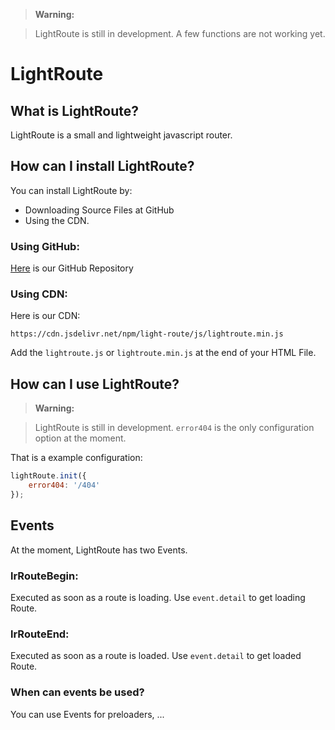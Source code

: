 > **Warning:**

> LightRoute is still in development. A few functions are not working yet.

# **LightRoute**

## What is LightRoute?
LightRoute is a small and lightweight javascript router.

## How can I install LightRoute?
You can install LightRoute by:

 - Downloading Source Files at GitHub
 - Using the CDN.

### Using GitHub:
[Here](https://github.com/BerkeAras/LightRoute) is our GitHub Repository

### Using CDN:
Here is our CDN:
```
https://cdn.jsdelivr.net/npm/light-route/js/lightroute.min.js
```

Add the `lightroute.js` or `lightroute.min.js` at the end of your HTML File.

## How can I use LightRoute?

> **Warning:**

> LightRoute is still in development. ``error404`` is the only configuration option at the moment.

That is a example configuration:

```javascript
lightRoute.init({
	error404: '/404'
});
```

## Events

At the moment, LightRoute has two Events.

### lrRouteBegin:
Executed as soon as a route is loading.
Use ``event.detail`` to get loading Route.

### lrRouteEnd:
Executed as soon as a route is loaded.
Use ``event.detail`` to get loaded Route.

### When can events be used?
You can use Events for preloaders, ... 
